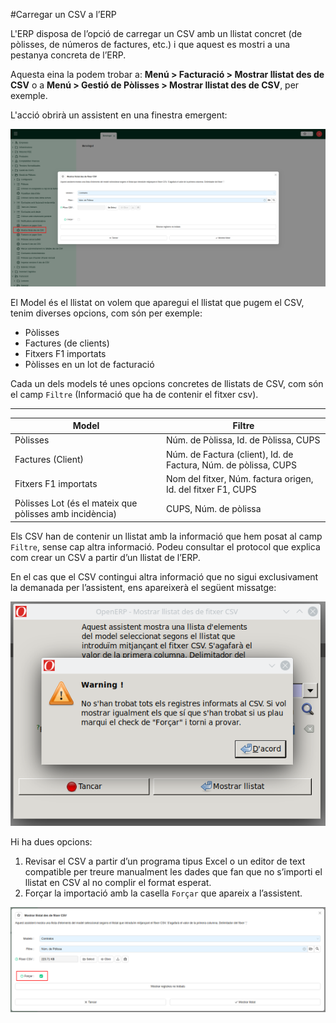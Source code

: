 #Carregar un CSV a l’ERP

L'ERP disposa de l’opció de carregar un CSV amb un llistat concret (de pòlisses, de números de factures, etc.) i que 
aquest es mostri a una pestanya concreta de l’ERP.

Aquesta eina la podem trobar a: **Menú > Facturació > Mostrar llistat des de CSV** o a
**Menú > Gestió de Pòlisses > Mostrar llistat des de CSV**, per exemple.

L'acció obrirà un assistent en una finestra emergent:

![](_static/csv/csv.png)

El Model és el llistat on volem que aparegui el llistat que pugem el CSV, tenim diverses opcions, com són per exemple:
* Pòlisses
* Factures (de clients)
* Fitxers F1 importats
* Pòlisses en un lot de facturació

Cada un dels models té unes opcions concretes de llistats de CSV, com són el camp `Filtre` (Informació que ha de contenir
el fitxer csv).

--------------------------
| **Model** | **Filtre**                                                                                    |
| ----------- |-----------------------------------------------------------------------------------------------|
| Pòlisses | Núm. de Pòlissa, Id. de Pòlissa, CUPS                                                         |
| Factures (Client) | Núm. de Factura (client), Id. de Factura, Núm. de pòlissa, CUPS                               |
| Fitxers F1 importats | Nom del fitxer, Núm. factura origen, Id. del fitxer F1, CUPS |
| Pòlisses Lot (és el mateix que pòlisses amb incidència)| CUPS, Núm. de pòlissa                                                                         |


Els CSV han de contenir un llistat amb la informació que hem posat al camp `Filtre`, sense cap altra informació. 
Podeu consultar el protocol que explica com crear un CSV a partir d’un llistat de l’ERP.

En el cas que el CSV contingui altra informació que no sigui exclusivament la demanada per l’assistent, ens apareixerà 
el següent missatge:

![](_static/csv/csv_3.png)

Hi ha dues opcions:

1. Revisar el CSV a partir d’un programa tipus Excel o un editor de text compatible per treure manualment les dades que 
fan que no s’importi el llistat en CSV al no complir el format esperat.
2. Forçar la importació amb la casella `Forçar` que apareix a l’assistent.

![](_static/csv/csv_4.png)


